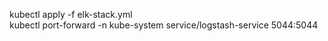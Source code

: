 kubectl apply -f elk-stack.yml  
kubectl port-forward -n kube-system service/logstash-service 5044:5044   
